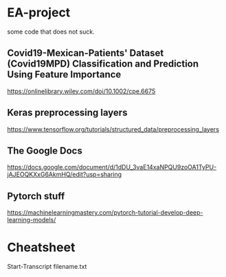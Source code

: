 <!-- Headings -->
# EA-project
<!-- description -->
some code that does not suck.

## Covid19-Mexican-Patients' Dataset (Covid19MPD) Classification and Prediction Using Feature Importance
https://onlinelibrary.wiley.com/doi/10.1002/cpe.6675

## Keras preprocessing layers
https://www.tensorflow.org/tutorials/structured_data/preprocessing_layers

## The Google Docs
https://docs.google.com/document/d/1dDU_3vaE14xaNPQU9zoOA1TyPU-jAJEOQKXxG6AkmHQ/edit?usp=sharing 

## Pytorch stuff
https://machinelearningmastery.com/pytorch-tutorial-develop-deep-learning-models/

# Cheatsheet
Start-Transcript filename.txt